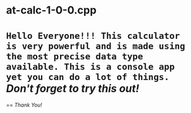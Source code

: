 # at-calc-1-0-0.cpp
`Hello Everyone!!! This calculator is very powerful and is made using the most precise data type available. This is a console app yet you can do a lot of things.`  
**_Don't forget to try this out!_**
==
==
_Thank You!_
